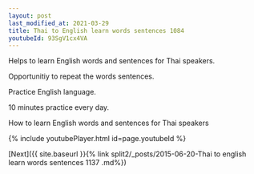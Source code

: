 ```yaml
---
layout: post
last_modified_at: 2021-03-29
title: Thai to English learn words sentences 1084 
youtubeId: 93SgV1cx4VA
---
```

 
 
Helps to learn English words and sentences for Thai speakers.

Opportunitiy to repeat the words sentences. 

Practice English language. 
 
10 minutes practice every day. 
 
How to learn English words and sentences for Thai speakers 
 
{% include youtubePlayer.html id=page.youtubeId %}
 
 
[Next]({{ site.baseurl }}{% link  split2/_posts/2015-06-20-Thai to english learn words sentences 1137 .md%})
 
